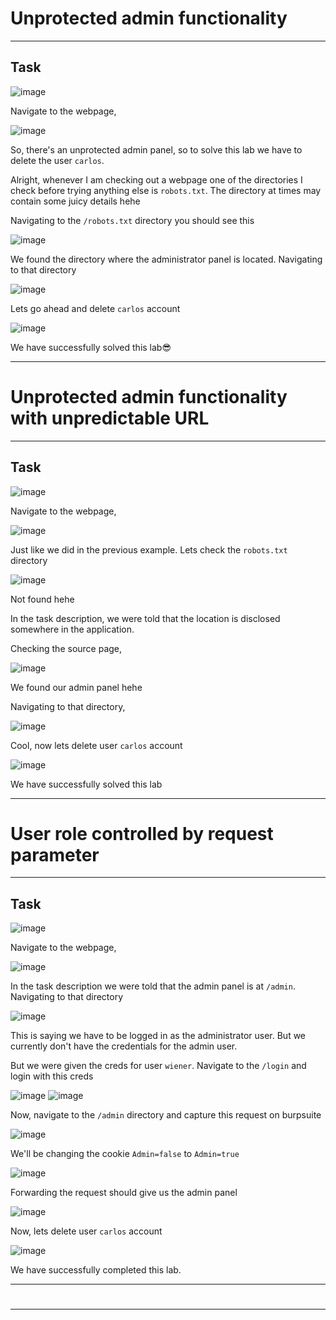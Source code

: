# Unprotected admin functionality
<hr>

## Task

![image](https://github.com/BlackAnon22/BlackAnon22.github.io/assets/67879936/11d3f19c-fd00-4462-86d9-d308d06e1737)

Navigate to the webpage,

![image](https://github.com/BlackAnon22/BlackAnon22.github.io/assets/67879936/cc66e7a8-8f11-47de-b474-93714963898a)

So, there's an unprotected admin panel, so to solve this lab we have to delete the user ```carlos```.

Alright, whenever I am checking out a webpage one of the directories I check before trying anything else is ```robots.txt```. The directory at times may contain some juicy details hehe

Navigating to the ```/robots.txt``` directory you should see this

![image](https://github.com/BlackAnon22/BlackAnon22.github.io/assets/67879936/4f89ac4d-18a9-4396-8bdc-1cc96a03d2d5)

We found the directory where the administrator panel is located. Navigating to that directory

![image](https://github.com/BlackAnon22/BlackAnon22.github.io/assets/67879936/c28d20bd-bbcb-4b9f-b6a5-eb19e72a3650)

Lets go ahead and delete ```carlos``` account

![image](https://github.com/BlackAnon22/BlackAnon22.github.io/assets/67879936/a2f55456-be4a-4969-abb4-bcf32d22831e)

We have successfully solved this lab😎

--------------------------------------

# Unprotected admin functionality with unpredictable URL
<hr>

## Task

![image](https://github.com/BlackAnon22/BlackAnon22.github.io/assets/67879936/9eeed816-f915-4cfa-98fb-49c96512726d)

Navigate to the webpage,

![image](https://github.com/BlackAnon22/BlackAnon22.github.io/assets/67879936/08eb2db9-2388-421d-90bc-dd279e1de0e0)

Just like we did in the previous example. Lets check the ```robots.txt``` directory

![image](https://github.com/BlackAnon22/BlackAnon22.github.io/assets/67879936/72cbbded-8fb4-4144-a267-cdb8949ad79c)

Not found hehe 

In the task description, we were told that the location is  disclosed somewhere in the application.

Checking the source page, 

![image](https://github.com/BlackAnon22/BlackAnon22.github.io/assets/67879936/8736612a-0ab1-42f0-9b0e-fc7abfe7014d)

We found our admin panel hehe

Navigating to that directory,

![image](https://github.com/BlackAnon22/BlackAnon22.github.io/assets/67879936/9c55dd09-a372-4f81-b70a-7ccfe424452d)

Cool, now lets delete user ```carlos``` account

![image](https://github.com/BlackAnon22/BlackAnon22.github.io/assets/67879936/c7fb51b7-e59c-4bd9-a51c-e6e23c41ba46)

We have successfully solved this lab

------------------------------------------

# User role controlled by request parameter
<hr>

## Task

![image](https://github.com/BlackAnon22/BlackAnon22.github.io/assets/67879936/797fd993-666e-4268-a3e5-24b3d2b531e1)

Navigate to the webpage,

![image](https://github.com/BlackAnon22/BlackAnon22.github.io/assets/67879936/d3db81d7-3919-4550-81a3-3885aff57a16)

In the task description we were told that the admin panel is at ```/admin```. Navigating to that directory

![image](https://github.com/BlackAnon22/BlackAnon22.github.io/assets/67879936/e7ccce2b-4ea0-4489-b219-54ad08dc6471)

This is saying we have to be logged in as the administrator user. But we currently don't have the credentials for the admin user.

But we were given the creds for user ```wiener```. Navigate to the ```/login``` and login with this creds

![image](https://github.com/BlackAnon22/BlackAnon22.github.io/assets/67879936/75f59c62-9dfa-4039-9307-39cfff70b4bc)
![image](https://github.com/BlackAnon22/BlackAnon22.github.io/assets/67879936/780c124a-482a-4540-b002-76db262e29b5)

Now, navigate to the ```/admin``` directory and capture this request on burpsuite

![image](https://github.com/BlackAnon22/BlackAnon22.github.io/assets/67879936/3f864d99-da51-4ee9-832a-057b57b08cdd)

We'll be changing the cookie ```Admin=false``` to ```Admin=true```

![image](https://github.com/BlackAnon22/BlackAnon22.github.io/assets/67879936/7d88b2e5-576d-4e62-aa46-9b7c55c059e7)

Forwarding the request should give us the admin panel

![image](https://github.com/BlackAnon22/BlackAnon22.github.io/assets/67879936/b2f3ae7f-901a-4c2e-b95a-132b1d679e40)

Now, lets delete user ```carlos``` account

![image](https://github.com/BlackAnon22/BlackAnon22.github.io/assets/67879936/0a04c7b7-106f-4e11-9e3f-8c4809263b2f)

We have successfully completed this lab.

------------------------------------

#
<hr>














